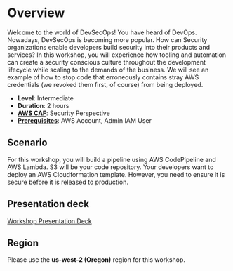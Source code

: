 # Overview

Welcome to the world of DevSecOps! You have heard of DevOps. Nowadays, DevSecOps is becoming more popular. How can Security organizations enable developers build security into their products and services? In this workshop, you will experience how tooling and automation can create a security conscious culture throughout the development lifecycle while scaling to the demands of the business.
We will see an example of how to stop code that erroneously contains stray AWS credentials (we revoked them first, of course) from being deployed.


* **Level**: Intermediate
* **Duration**: 2 hours
* **<a href="https://aws.amazon.com/blogs/security/new-whitepaper-now-available-the-security-perspective-of-the-aws-cloud-adoption-framework/" target="_blank">AWS CAF</a>**: Security Perspective
* **<a href="https://awssecworkshops.com/getting-started/" target="_blank">Prerequisites</a>**: AWS Account, Admin IAM User

## Scenario

For this workshop, you will build a pipeline using AWS CodePipeline and AWS Lambda.  S3 will be your code repository.  Your developers want to deploy an AWS Cloudformation template.  However, you need to ensure it is secure before it is released to production.

## Presentation deck
[Workshop Presentation Deck](./secure-pipelines-in-aws-presentation.pdf)

## Region
Please use the **us-west-2 (Oregon)** region for this workshop.

